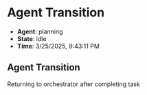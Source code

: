 # Agent Transition

- **Agent**: planning
- **State**: idle
- **Time**: 3/25/2025, 9:43:11 PM

## Agent Transition

Returning to orchestrator after completing task

